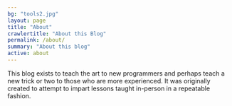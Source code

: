 ```yaml
---
bg: "tools2.jpg"
layout: page
title: "About"
crawlertitle: "About this Blog"
permalink: /about/
summary: "About this blog"
active: about
---
```


This blog exists to teach the art to new programmers and perhaps teach a new trick or two to those who are more experienced. It was originally created to attempt to impart lessons taught in-person in a repeatable fashion.